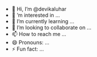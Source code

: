 - 👋 Hi, I’m @devikaluhar
- 👀 ’m interested in ...
- 🌱 I’m currently learning ...
- 💞️ I’m looking to collaborate on ...
- 📫 How to reach me ...
- 😄 Pronouns: ...
- ⚡ Fun fact: ...

<!---
devikaluhar/devikaluhar is a ✨ special ✨ repository because its `README.md` (this file) appears on your GitHub profile.
You can click the Preview link to take a look at your changes.
--->
